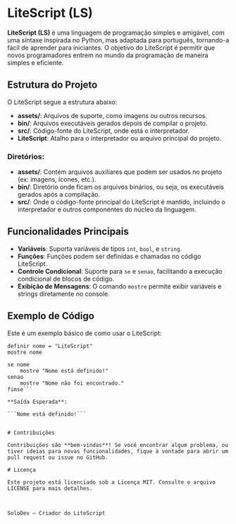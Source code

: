 # LiteScript (LS)

**LiteScript (LS)** é uma linguagem de programação simples e amigável, com uma sintaxe inspirada no Python, mas adaptada para português, tornando-a fácil de aprender para iniciantes. O objetivo do LiteScript é permitir que novos programadores entrem no mundo da programação de maneira simples e eficiente.

## Estrutura do Projeto

O LiteScript segue a estrutura abaixo:

- **assets/**: Arquivos de suporte, como imagens ou outros recursos.
- **bin/**: Arquivos executáveis gerados depois de compilar o projeto.
- **src/**: Código-fonte do LiteScript, onde está o interpretador.
- **LiteScript**: Atalho para o interpretador ou arquivo principal do projeto.

### Diretórios:

- **assets/**: Contém arquivos auxiliares que podem ser usados no projeto (ex: imagens, ícones, etc.).
- **bin/**: Diretório onde ficam os arquivos binários, ou seja, os executáveis gerados após a compilação.
- **src/**: Onde o código-fonte principal do LiteScript é mantido, incluindo o interpretador e outros componentes do núcleo da linguagem.

## Funcionalidades Principais

- **Variáveis**: Suporta variáveis de tipos `int`, `bool`, e `string`.
- **Funções**: Funções podem ser definidas e chamadas no código LiteScript.
- **Controle Condicional**: Suporte para `se` e `senao`, facilitando a execução condicional de blocos de código.
- **Exibição de Mensagens**: O comando `mostre` permite exibir variáveis e strings diretamente no console.

## Exemplo de Código

Este é um exemplo básico de como usar o LiteScript:

```lspt
definir nome = "LiteScript"
mostre nome

se nome
    mostre "Nome está definido!"
senao
    mostre "Nome não foi encontrado."
fimse```

**Saída Esperada**:

```Nome está definido!```


# Contribuições

Contribuições são **bem-vindas**! Se você encontrar algum problema, ou tiver ideias para novas funcionalidades, fique à vontade para abrir um pull request ou issue no GitHub.

# Licença

Este projeto está licenciado sob a Licença MIT. Consulte o arquivo LICENSE para mais detalhes.



SoloDev – Criador do LiteScript
